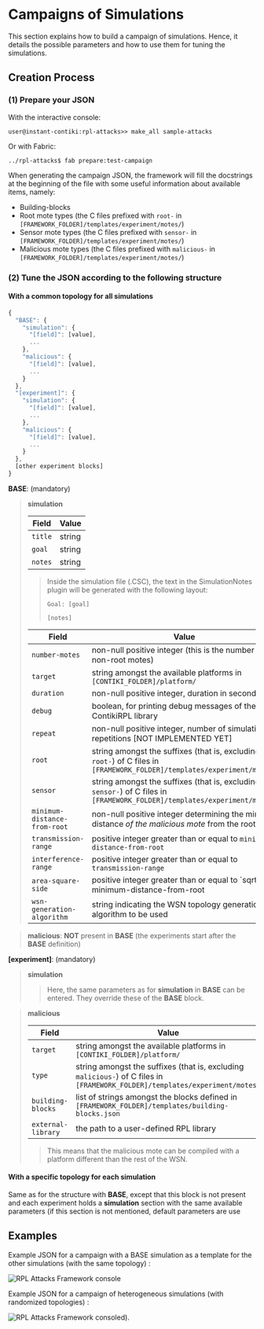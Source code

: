 # Campaigns of Simulations

This section explains how to build a campaign of simulations. Hence, it details the possible parameters and how to use them for tuning the simulations.


## Creation Process

### (1) Prepare your JSON

With the interactive console:
 
 ```
 user@instant-contiki:rpl-attacks>> make_all sample-attacks
 ```

Or with Fabric:

 ```
 ../rpl-attacks$ fab prepare:test-campaign
 ```
 
 When generating the campaign JSON, the framework will fill the docstrings at the beginning of the file with some useful information about available items, namely:
 
 - Building-blocks
 - Root mote types (the C files prefixed with `root-` in `[FRAMEWORK_FOLDER]/templates/experiment/motes/`)
 - Sensor mote types (the C files prefixed with `sensor-` in `[FRAMEWORK_FOLDER]/templates/experiment/motes/`)
 - Malicious mote types (the C files prefixed with `malicious-` in `[FRAMEWORK_FOLDER]/templates/experiment/motes/`)


### (2) Tune the JSON according to the following structure

#### With a common topology for all simulations
 
 ```javascript
 {
   "BASE": {
     "simulation": { 
       "[field]": [value],
       ...
     },
     "malicious": {
       "[field]": [value],
       ...
     }
   },
   "[experiment]": {
     "simulation": { 
       "[field]": [value],
       ...
     },
     "malicious": {
       "[field]": [value],
       ...
     }
   },
   [other experiment blocks]
 }
 ```
 
**BASE**: (mandatory)
 
 > **simulation**
 >
 >  **Field** | **Value**
 >  --- | ---
 >  `title` | string
 >  `goal` | string
 >  `notes` | string
 >
 >> Inside the simulation file (.CSC), the text in the SimulationNotes plugin will be generated with the following layout:
 >>
 >> `Goal: [goal]`
 >> 
 >> `[notes]`
 >
 >  **Field** | **Value**
 >  --- | ---
 >  `number-motes` | non-null positive integer (this is the number of non-root motes)
 >  `target` | string amongst the available platforms in `[CONTIKI_FOLDER]/platform/`
 >  `duration` | non-null positive integer, duration in seconds
 >  `debug` | boolean, for printing debug messages of the ContikiRPL library
 >  `repeat` | non-null positive integer, number of simulation repetitions [NOT IMPLEMENTED YET]
 >  `root` | string amongst the suffixes (that is, excluding `root-`) of C files in `[FRAMEWORK_FOLDER]/templates/experiment/motes/`
 >  `sensor` | string amongst the suffixes (that is, excluding `sensor-`) of C files in `[FRAMEWORK_FOLDER]/templates/experiment/motes/`
 >  `minimum-distance-from-root` | non-null positive integer determining the minimal distance *of the malicious mote* from the root
 >  `transmission-range` | positive integer greater than or equal to `minimum-distance-from-root`
 >  `interference-range` | positive integer greater than or equal to `transmission-range`
 >  `area-square-side` | positive integer greater than or equal to `sqrt(2) * minimum-distance-from-root
 >  `wsn-generation-algorithm` | string indicating the WSN topology generation algorithm to be used
 
 > **malicious**: **NOT** present in **BASE**
 >   (the experiments start after the **BASE** definition)


**[experiment]**: (mandatory)
 
 > **simulation**
 >
 >> Here, the same parameters as for **simulation** in **BASE** can be entered. They override these of the **BASE** block.

 > **malicious**
 > 
 >  **Field** | **Value**
 >  --- | ---
 >  `target` | string amongst the available platforms in `[CONTIKI_FOLDER]/platform/`
 >  `type` | string amongst the suffixes (that is, excluding `malicious-`) of C files in `[FRAMEWORK_FOLDER]/templates/experiment/motes/`
 >  `building-blocks` | list of strings amongst the blocks defined in `[FRAMEWORK_FOLDER]/templates/building-blocks.json`
 >  `external-library` | the path to a user-defined RPL library
 >
 >> This means that the malicious mote can be compiled with a platform different than the rest of the WSN.


#### With a specific topology for each simulation
 
Same as for the structure with **BASE**, except that this block is not present and each experiment holds a **simulation** section with the same available parameters (if this section is not mentioned, default parameters are use


## Examples

Example JSON for a campaign with a BASE simulation as a template for the other simulations (with the same topology) :

 ![RPL Attacks Framework console](imgs/json-base-simulations.png)

Example JSON for a campaign of heterogeneous simulations (with randomized topologies) :

 ![RPL Attacks Framework console](imgs/json-randomized-simulations.png)d).
